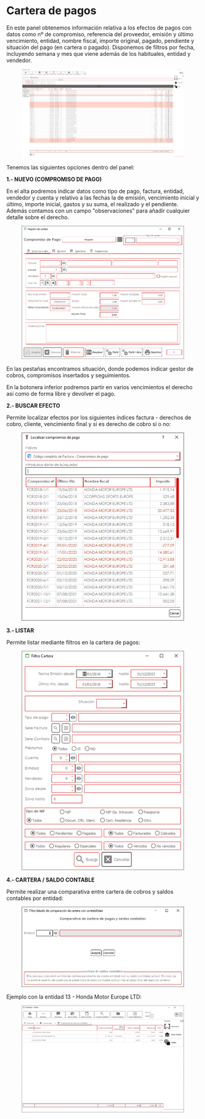 # Cartera de pagos

En este panel obtenemos información relativa a los efectos de pagos con datos como nº de compromiso, referencia del proveedor, emisión y último vencimiento, entidad, nombre fiscal, importe original, pagado, pendiente y situación del pago (en cartera o pagado). Disponemos de filtros por fecha, incluyendo semana y mes que viene además de los habituales, entidad y vendedor.

<figure><img src="../../.gitbook/assets/imagen (6).png" alt=""><figcaption></figcaption></figure>

Tenemos las siguientes opciones dentro del panel:

**1.- NUEVO (COMPROMISO DE PAGO)**

En el alta podremos indicar datos como tipo de pago, factura, entidad, vendedor y cuenta y relativo a las fechas la de emisión, vencimiento inicial y último, importe inicial, gastos y su suma, el realizado y el pendiente. Además contamos con un campo "observaciones" para añadir cualquier detalle sobre el derecho.

<figure><img src="../../.gitbook/assets/imagen (1).png" alt=""><figcaption></figcaption></figure>

En las pestañas encontramos situación, donde podemos indicar gestor de cobros, compromisos insertados y seguimientos.

En la botonera inferior podremos partir en varios vencimientos el derecho así como de forma libre y devolver el pago.

**2.- BUSCAR EFECTO**

Permite localizar efectos por los siguientes índices factura - derechos de cobro, cliente, vencimiento final y si es derecho de cobro si o no:

<figure><img src="../../.gitbook/assets/imagen (2).png" alt=""><figcaption></figcaption></figure>

**3.- LISTAR**

Permite listar mediante filtros en la cartera de pagos:

<figure><img src="../../.gitbook/assets/imagen (26).png" alt=""><figcaption></figcaption></figure>

**4.- CARTERA / SALDO CONTABLE**

Permite realizar una comparativa entre cartera de cobros y saldos contables por entidad:

<figure><img src="../../.gitbook/assets/imagen (18).png" alt=""><figcaption></figcaption></figure>

Ejemplo con la entidad 13 - Honda Motor Europe LTD:

<figure><img src="../../.gitbook/assets/imagen.png" alt=""><figcaption></figcaption></figure>
